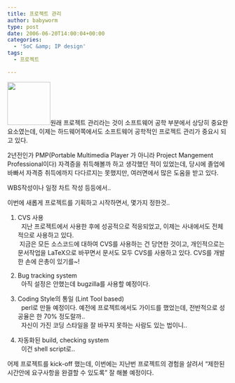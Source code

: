 ```yaml
---
title: 프로젝트 관리
author: babyworm
type: post
date: 2006-06-20T14:00:04+00:00
categories:
  - 'SoC &amp; IP design'
tags:
  - 프로젝트

---
```

<img loading="lazy" decoding="async" src="https://i0.wp.com/babyworm.net/wordpress/wp-content/uploads/1/cfile7.uf.117FDB534D6A7A7126DE0B.jpg?resize=98%2C98" class="aligncenter" width="98" height="98" alt="" data-recalc-dims="1" />원래 프로젝트 관리라는 것이 소프트웨어 공학 부분에서 상당히 중요한 요소였는데, 이제는 하드웨어쪽에서도 소프트웨어 공학적인 프로젝트 관리가 중요시 되고 있다.

2년전인가 PMP(Portable Multimedia Player 가 아니라 Project Mangement Professional이다) 자격증을 취득해볼까 하고 생각했던 적이 있었는데, 당시에 졸업에 바빠서 자격증 취득에까지 다다르지는 못했지만, 여러면에서 많은 도움을 받고 있다.

WBS작성이나 일정 차트 작성 등등에서.. 

이번에 새롭게 프로젝트를 기획하고 시작하면서, 몇가지 정한것..

1. CVS 사용  
&nbsp; 지난 프로젝트에서 사용한 후에 성공적으로 적응되었고, 이제는 사내에서도 전체적으로 사용하고 있다.  
&nbsp;지금은 모든 소스코드에 대하여 CVS를 사용하는 건 당연한 것이고, 개인적으로는 문서작업을 LaTeX으로 바꾸면서 문서도 모두 CVS를 사용하고 있다. CVS를 개발한 손에 은총이 있기를~!

2. Bug tracking system  
&nbsp; 아직 설정은 안했는데 bugzilla를 사용할 예정이다. 

3. Coding Style의 통일 (Lint Tool based)  
&nbsp; perl로 만들 예정이다. 예전에 프로젝트에서도 가이드를 했었는데, 전반적으로 성공율은 한 70% 정도랄까..  
&nbsp; 자신이 가진 코딩 스타일을 잘 바꾸지 못하는 사람도 있는 법이니.. 

4. 자동화된 build, checking system  
&nbsp; 이건 shell script로.. 

어제 프로젝트를 kick-off 했는데, 이번에는 지난번 프로젝트의 경험을 살려서 &#8220;제한된 시간안에 요구사항을 완결할 수 있도록&#8221; 잘 해볼 예정이다.